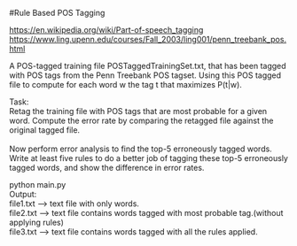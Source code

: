#Rule Based POS Tagging

https://en.wikipedia.org/wiki/Part-of-speech_tagging
<br/>
https://www.ling.upenn.edu/courses/Fall_2003/ling001/penn_treebank_pos.html
<br/>

A POS-tagged training file POSTaggedTrainingSet.txt, that has been tagged with POS tags
from the Penn Treebank POS tagset. Using this POS tagged file to compute for each word w the tag t that maximizes P(t|w).<br/>

Task:<br/>
	Retag the training file with POS tags that are most probable for a given word. Compute the error rate by comparing the retagged file against the original tagged file.<br/>
<br/>
	Now perform error analysis to find the top-5 erroneously tagged words. Write at least five rules to do a better job of tagging these top-5 erroneously tagged words, and show the difference in error rates.<br/>

python main.py<br/>
Output:<br/>
file1.txt  --> text file with only words.<br/>
file2.txt  --> text file contains words tagged with most probable tag.(without applying rules)<br/>
file3.txt  --> text file contains words tagged with all the rules applied.<br/>


